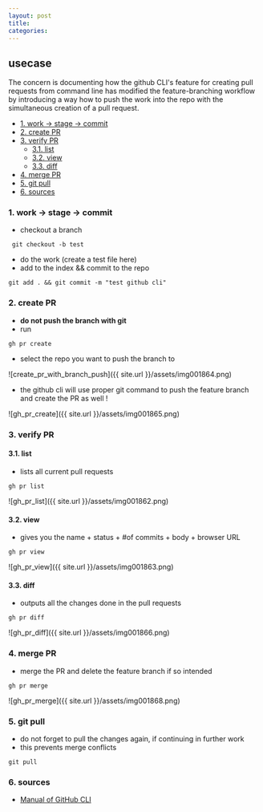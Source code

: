 ```yaml
---
layout: post
title: 
categories:
---
```

## usecase
The concern is documenting how the github CLI's feature for creating pull requests from command line has modified the feature-branching workflow by introducing a way how to push the work into the repo with the simultaneous creation of a pull request.

<!-- TOC -->

- [1. work → stage → commit](#1-work-→-stage-→-commit)
- [2. create PR](#2-create-pr)
- [3. verify PR](#3-verify-pr)
    - [3.1. list](#31-list)
    - [3.2. view](#32-view)
    - [3.3. diff](#33-diff)
- [4. merge PR](#4-merge-pr)
- [5. git pull](#5-git-pull)
- [6. sources](#6-sources)

<!-- /TOC -->

### 1. work → stage → commit
* checkout a branch

```
 git checkout -b test
```

* do the work (create a test file here)
* add to the index && commit to the repo

```
git add . && git commit -m "test github cli"
```

### 2. create PR
* **do not push the branch with git**
* run 

```
gh pr create
```

* select the repo you want to push the branch to

![create_pr_with_branch_push]({{ site.url }}/assets/img001864.png)

* the github cli will use proper git command to push the feature branch and create the PR as well !

![gh_pr_create]({{ site.url }}/assets/img001865.png)

### 3. verify PR

#### 3.1. list
* lists all current pull requests

```
gh pr list
```

![gh_pr_list]({{ site.url }}/assets/img001862.png)

#### 3.2. view
* gives you the name + status + #of commits + body + browser URL

```
gh pr view
```

![gh_pr_view]({{ site.url }}/assets/img001863.png)

#### 3.3. diff
* outputs all the changes done in the pull requests

```
gh pr diff
```

![gh_pr_diff]({{ site.url }}/assets/img001866.png)

### 4. merge PR
* merge the PR and delete the feature branch if so intended

```
gh pr merge
```

![gh_pr_merge]({{ site.url }}/assets/img001868.png)

### 5. git pull
* do not forget to pull the changes again, if continuing in further work
* this prevents merge conflicts

```
git pull
```

### 6. sources
* [Manual of GitHub CLI](https://cli.github.com/manual/)
